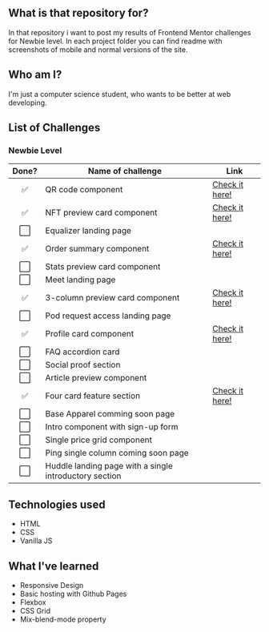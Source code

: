 ## What is that repository for?
In that repository i want to post my results of Frontend Mentor challenges for Newbie level.
In each project folder you can find readme with screenshots of mobile and normal versions of the site.

## Who am I?
I'm just a computer science student, who wants to be better at web developing.

## List of Challenges

### Newbie Level

| Done?                 | Name of challenge                                         | Link  |
| :-------------------: | --------------------------------------------------------- | ----- |        
| :white_check_mark:    | QR code component | [Check it here!](https://portalion.github.io/Frontend-Mentor/Qr_code_component/) |
| :white_check_mark:    | NFT preview card component | [Check it here!](https://portalion.github.io/Frontend-Mentor/nft-preview-card-component/) |
| :white_large_square:  | Equalizer landing page                                    |       |
| :white_check_mark:    | Order summary component | [Check it here!](https://portalion.github.io/Frontend-Mentor/Order_summary_component/) |
| :white_large_square:  | Stats preview card component                              |       |
| :white_large_square:  | Meet landing page                                         |       |
| :white_check_mark:    | 3-column preview card component | [Check it here!](https://portalion.github.io/Frontend-Mentor/3-column_preview_card_component_challenge_hub/) |
| :white_large_square:  | Pod request access landing page                           |       |
| :white_check_mark:    | Profile card component | [Check it here!](https://portalion.github.io/Frontend-Mentor/profile_card_component/) |
| :white_large_square:  | FAQ accordion card                                        |       |
| :white_large_square:  | Social proof section                                      |       |
| :white_large_square:  | Article preview component                                 |       |
| :white_check_mark:    | Four card feature section | [Check it here!](https://portalion.github.io/Frontend-Mentor/four_card_feature_section/) |
| :white_large_square:  | Base Apparel comming soon page                            |       |
| :white_large_square:  | Intro component with sign-up form                         |       |
| :white_large_square:  | Single price grid component                               |       |
| :white_large_square:  | Ping single column coming soon page                       |       |
| :white_large_square:  | Huddle landing page with a single introductory section    |       |

## Technologies used
- HTML
- CSS
- Vanilla JS

## What I've learned
- Responsive Design
- Basic hosting with Github Pages
- Flexbox
- CSS Grid
- Mix-blend-mode property

